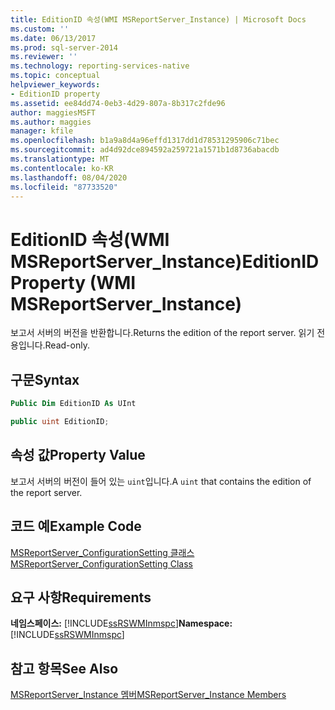 ```yaml
---
title: EditionID 속성(WMI MSReportServer_Instance) | Microsoft Docs
ms.custom: ''
ms.date: 06/13/2017
ms.prod: sql-server-2014
ms.reviewer: ''
ms.technology: reporting-services-native
ms.topic: conceptual
helpviewer_keywords:
- EditionID property
ms.assetid: ee84dd74-0eb3-4d29-807a-8b317c2fde96
author: maggiesMSFT
ms.author: maggies
manager: kfile
ms.openlocfilehash: b1a9a8d4a96effd1317dd1d78531295906c71bec
ms.sourcegitcommit: ad4d92dce894592a259721a1571b1d8736abacdb
ms.translationtype: MT
ms.contentlocale: ko-KR
ms.lasthandoff: 08/04/2020
ms.locfileid: "87733520"
---
```

# <a name="editionid-property-wmi-msreportserver_instance"></a><span data-ttu-id="cf6b2-102">EditionID 속성(WMI MSReportServer_Instance)</span><span class="sxs-lookup"><span data-stu-id="cf6b2-102">EditionID Property (WMI MSReportServer_Instance)</span></span>
  <span data-ttu-id="cf6b2-103">보고서 서버의 버전을 반환합니다.</span><span class="sxs-lookup"><span data-stu-id="cf6b2-103">Returns the edition of the report server.</span></span> <span data-ttu-id="cf6b2-104">읽기 전용입니다.</span><span class="sxs-lookup"><span data-stu-id="cf6b2-104">Read-only.</span></span>  
  
## <a name="syntax"></a><span data-ttu-id="cf6b2-105">구문</span><span class="sxs-lookup"><span data-stu-id="cf6b2-105">Syntax</span></span>  
  
```vb  
Public Dim EditionID As UInt  
```  
  
```csharp  
public uint EditionID;  
```  
  
## <a name="property-value"></a><span data-ttu-id="cf6b2-106">속성 값</span><span class="sxs-lookup"><span data-stu-id="cf6b2-106">Property Value</span></span>  
 <span data-ttu-id="cf6b2-107">보고서 서버의 버전이 들어 있는 `uint`입니다.</span><span class="sxs-lookup"><span data-stu-id="cf6b2-107">A `uint` that contains the edition of the report server.</span></span>  
  
## <a name="example-code"></a><span data-ttu-id="cf6b2-108">코드 예</span><span class="sxs-lookup"><span data-stu-id="cf6b2-108">Example Code</span></span>  
 [<span data-ttu-id="cf6b2-109">MSReportServer_ConfigurationSetting 클래스</span><span class="sxs-lookup"><span data-stu-id="cf6b2-109">MSReportServer_ConfigurationSetting Class</span></span>](msreportserver-configurationsetting-class.md)  
  
## <a name="requirements"></a><span data-ttu-id="cf6b2-110">요구 사항</span><span class="sxs-lookup"><span data-stu-id="cf6b2-110">Requirements</span></span>  
 <span data-ttu-id="cf6b2-111">**네임스페이스:** [!INCLUDE[ssRSWMInmspc](../../includes/ssrswminmspc-md.md)]</span><span class="sxs-lookup"><span data-stu-id="cf6b2-111">**Namespace:** [!INCLUDE[ssRSWMInmspc](../../includes/ssrswminmspc-md.md)]</span></span>  
  
## <a name="see-also"></a><span data-ttu-id="cf6b2-112">참고 항목</span><span class="sxs-lookup"><span data-stu-id="cf6b2-112">See Also</span></span>  
 [<span data-ttu-id="cf6b2-113">MSReportServer_Instance 멤버</span><span class="sxs-lookup"><span data-stu-id="cf6b2-113">MSReportServer_Instance Members</span></span>](msreportserver-instance-members.md)  
  
  
